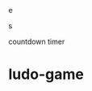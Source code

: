 





e






























































s




countdown timer






















# ludo-game

















